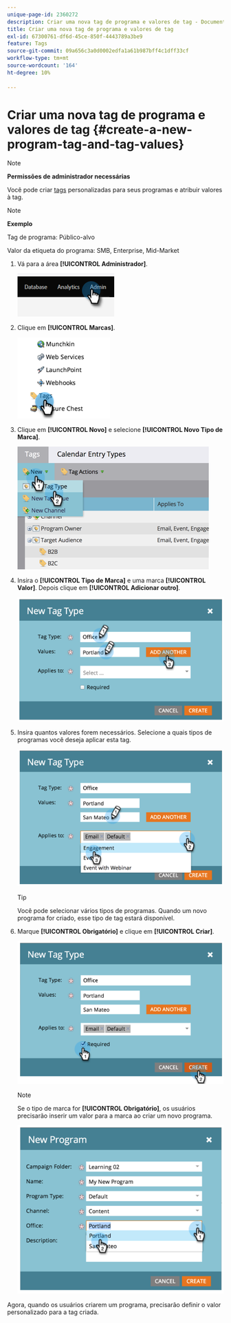 ```yaml
---
unique-page-id: 2360272
description: Criar uma nova tag de programa e valores de tag - Documentação do Marketo - Documentação do produto
title: Criar uma nova tag de programa e valores de tag
exl-id: 67300761-df6d-45ce-850f-4443789a3be9
feature: Tags
source-git-commit: 09a656c3a0d0002edfa1a61b987bff4c1dff33cf
workflow-type: tm+mt
source-wordcount: '164'
ht-degree: 10%

---
```


# Criar uma nova tag de programa e valores de tag {#create-a-new-program-tag-and-tag-values}

>[!NOTE]
>
>**Permissões de administrador necessárias**

Você pode criar [tags](/help/marketo/product-docs/core-marketo-concepts/programs/working-with-programs/understanding-tags.md) personalizadas para seus programas e atribuir valores à tag.

>[!NOTE]
>
>**Exemplo**
>
>Tag de programa: Público-alvo
>
>Valor da etiqueta do programa: SMB, Enterprise, Mid-Market

1. Vá para a área **[!UICONTROL Administrador]**.

   ![](assets/create-a-new-program-tag-and-tag-values-1.png)

1. Clique em **[!UICONTROL Marcas]**.

   ![](assets/create-a-new-program-tag-and-tag-values-2.png)

1. Clique em **[!UICONTROL Novo]** e selecione **[!UICONTROL Novo Tipo de Marca]**.

   ![](assets/create-a-new-program-tag-and-tag-values-3.png)

1. Insira o **[!UICONTROL Tipo de Marca]** e uma marca **[!UICONTROL Valor]**. Depois clique em **[!UICONTROL Adicionar outro]**.

   ![](assets/create-a-new-program-tag-and-tag-values-4.png)

1. Insira quantos valores forem necessários. Selecione a quais tipos de programas você deseja aplicar esta tag.

   ![](assets/create-a-new-program-tag-and-tag-values-5.png)

   >[!TIP]
   >
   >Você pode selecionar vários tipos de programas. Quando um novo programa for criado, esse tipo de tag estará disponível.

1. Marque **[!UICONTROL Obrigatório]** e clique em **[!UICONTROL Criar]**.

   ![](assets/create-a-new-program-tag-and-tag-values-6.png)

   >[!NOTE]
   >
   >Se o tipo de marca for **[!UICONTROL Obrigatório]**, os usuários precisarão inserir um valor para a marca ao criar um novo programa.

   ![](assets/create-a-new-program-tag-and-tag-values-7.png)

Agora, quando os usuários criarem um programa, precisarão definir o valor personalizado para a tag criada.

